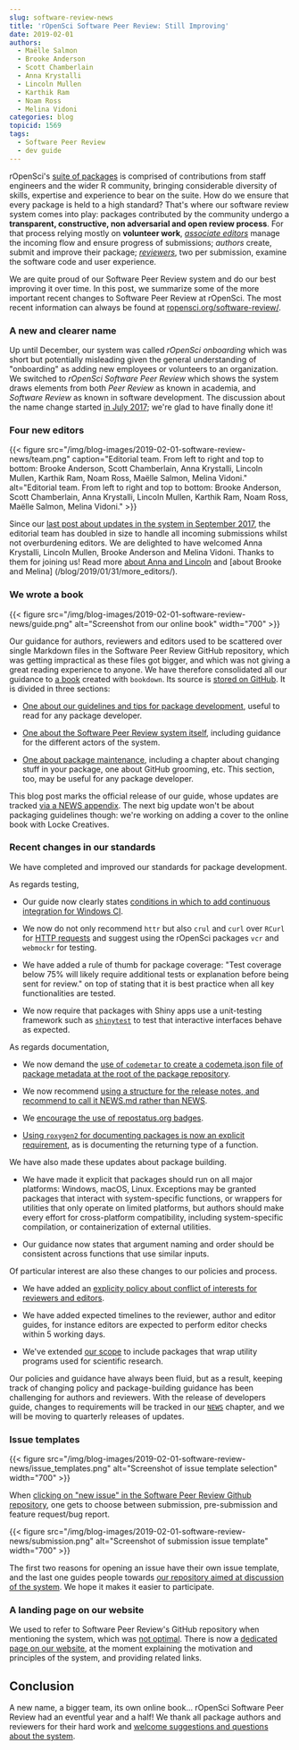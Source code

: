 ```yaml
---
slug: software-review-news
title: 'rOpenSci Software Peer Review: Still Improving'
date: 2019-02-01
authors:
  - Maëlle Salmon
  - Brooke Anderson
  - Scott Chamberlain
  - Anna Krystalli
  - Lincoln Mullen
  - Karthik Ram
  - Noam Ross
  - Melina Vidoni
categories: blog
topicid: 1569
tags:
  - Software Peer Review
  - dev guide
---
```


rOpenSci's [suite of packages](/packages/) is comprised of contributions from staff engineers and the wider R community, bringing considerable diversity of skills, expertise and experience to bear on the suite. How do we ensure that every package is held to a high standard? That's where our software review system comes into play: packages contributed by the community undergo a **transparent, constructive, non adversarial and open review process**. For that process relying mostly on **volunteer work**, *[associate editors](https://devguide.ropensci.org/softwarereviewintro.html#associateditors)* manage the incoming flow and ensure progress of submissions; _authors_ create, submit and improve their package; *[reviewers](https://devguide.ropensci.org/#reviewers)*, two per submission, examine the software code and user experience.

We are quite proud of our Software Peer Review system and do our best improving it over time. In this post, we summarize some of the more important  recent changes to Software Peer Review at rOpenSci. The most recent information can always be found at [ropensci.org/software-review/](/software-review/).

### A new and clearer name

Up until December, our system was called _rOpenSci onboarding_ which was short but potentially misleading given the general understanding of "onboarding" as adding new employees or volunteers to an organization. We switched to _rOpenSci Software Peer Review_ which shows the system draws elements from both _Peer Review_ as known in academia, and _Software Review_ as known in software development. The discussion about the name change started [in July 2017](https://github.com/ropensci/software-review-meta/issues/11); we're glad to have finally done it!

### Four new editors

{{< figure src="/img/blog-images/2019-02-01-software-review-news/team.png" caption="Editorial team. From left to right and top to bottom: Brooke Anderson, Scott Chamberlain, Anna Krystalli, Lincoln Mullen, Karthik Ram, Noam Ross, Maëlle Salmon, Melina Vidoni." alt="Editorial team. From left to right and top to bottom: Brooke Anderson, Scott Chamberlain, Anna Krystalli, Lincoln Mullen, Karthik Ram, Noam Ross, Maëlle Salmon, Melina Vidoni." >}}

Since our [last post about updates in the system in September 2017](/blog/2017/09/11/software-review-update/), the editorial team has doubled in size to handle all incoming submissions whilst not overburdening editors. We are delighted to have welcomed Anna Krystalli, Lincoln Mullen, Brooke Anderson and Melina Vidoni. Thanks to them for joining us! Read more [about Anna and Lincoln](/blog/2018/06/22/new_editors/) and [about Brooke and Melina] (/blog/2019/01/31/more_editors/).

### We wrote a book

{{< figure src="/img/blog-images/2019-02-01-software-review-news/guide.png" alt="Screenshot from our online book" width="700" >}}

Our guidance for authors, reviewers and editors used to be scattered over single Markdown files in the Software Peer Review GitHub repository, which was getting impractical as these files got bigger, and which was not giving a great reading experience to anyone. We have therefore consolidated all our guidance to [a book](https://devguide.ropensci.org/) created with `bookdown`. Its source is [stored on GitHub](https://github.com/ropensci/dev_guide). It is divided in three sections: 

* [One about our guidelines and tips for package development](https://devguide.ropensci.org/building.html), useful to read for any package developer.

* [One about the Software Peer Review system itself](https://devguide.ropensci.org/softwarereviewintro.html), including guidance for the different actors of the system.

* [One about package maintenance](https://devguide.ropensci.org/collaboration.html), including a chapter about changing stuff in your package, one about GitHub grooming, etc. This section, too, may be useful for any package developer.

This blog post marks the official release of our guide, whose updates are tracked [via a NEWS appendix](https://devguide.ropensci.org/booknews.html). The next big update won't be about packaging guidelines though: we're working on adding a cover to the online book with Locke Creatives.

### Recent changes in our standards

We have completed and improved our standards for package development.

As regards testing,

* Our guide now clearly states [conditions in which to add continuous integration for Windows CI](https://devguide.ropensci.org/ci.html#whichci).

* We now do not only recommend `httr` but also `crul` and `curl` over `RCurl` for [HTTP requests](https://devguide.ropensci.org/building.html#recommended-scaffolding) and suggest using the rOpenSci packages `vcr` and `webmockr` for testing.

* We have added a rule of thumb for package coverage: "Test coverage below 75% will likely require additional tests or explanation before being sent for review." on top of stating that it is best practice when all key functionalities are tested.
* We now require that packages with Shiny apps use a unit-testing framework such as [`shinytest`](https://github.com/rstudio/shinytest) to test that interactive interfaces behave as expected.

As regards documentation,

* We now demand the [use of `codemetar` to create a codemeta.json file of package metadata at the root of the package repository](https://devguide.ropensci.org/building.html#creating-metadata-for-your-package). 

* We now recommend [using a structure for the release notes, and recommend to call it NEWS.md rather than NEWS](https://devguide.ropensci.org/releasing.html#news).

* We [encourage the use of repostatus.org badges](https://devguide.ropensci.org/building.html#readme).

* [Using `roxygen2` for documenting packages is now an explicit requirement](https://devguide.ropensci.org/building.html#documentation), as is documenting the returning type of a function. 

We have also made these updates about package building.

* We have made it explicit that packages should run on all major platforms: Windows, macOS, Linux. Exceptions may be granted packages that interact with system-specific functions, or wrappers for utilities that only operate on limited platforms, but authors should make every effort for cross-platform compatibility, including system-specific compilation, or containerization of external utilities.

* Our guidance now states that argument naming and order should be consistent across functions that use similar inputs.

Of particular interest are also these changes to our policies and process.

* We have added an [explicity policy about conflict of interests for reviewers and editors](https://devguide.ropensci.org/policies.html#coi).

* We have added expected timelines to the reviewer, author and editor guides, for instance editors are expected to perform editor checks within 5 working days.

* We've extended [our scope](https://devguide.ropensci.org/policies.html#aims-and-scope) to include packages that wrap utility programs used for scientific research.

Our policies and guidance have always been fluid, but as a result, keeping track of changing policy and package-building guidance has been challenging for authors and reviewers. With the release of developers guide, changes to requirements will be tracked in our [`NEWS`](https://devguide.ropensci.org/booknews.html) chapter, and we will be moving to quarterly releases of updates.

### Issue templates

{{< figure src="/img/blog-images/2019-02-01-software-review-news/issue_templates.png" alt="Screenshot of issue template selection" width="700" >}}

When [clicking on "new issue" in the Software Peer Review Github repository](https://github.com/ropensci/software-review/issues/new/choose), one gets to choose between submission, pre-submission and feature request/bug report.

{{< figure src="/img/blog-images/2019-02-01-software-review-news/submission.png" alt="Screenshot of submission issue template" width="700" >}}

The first two reasons for opening an issue have their own issue template, and the last one guides people towards [our repository aimed at discussion of the system](https://github.com/ropensci/software-review-meta/). We hope it makes it easier to participate.

### A landing page on our website

We used to refer to Software Peer Review's GitHub repository when mentioning the system, which was [not optimal](https://github.com/ropensci/software-review-meta/issues/16). There is now a [dedicated page on our website](/software-review/), at the moment explaining the motivation and principles of the system, and providing related links.

## Conclusion

A new name, a bigger team, its own online book... rOpenSci  Software Peer Review had an eventful year and a half! We thank all package authors and reviewers for their hard work and [welcome suggestions and questions about the system](https://github.com/ropensci/software-review-meta/issues).
